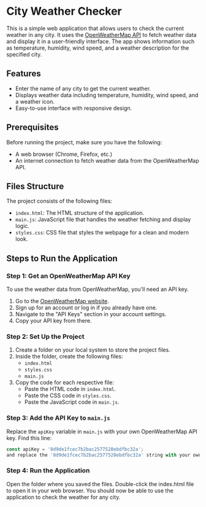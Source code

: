 # City Weather Checker

This is a simple web application that allows users to check the current weather in any city. It uses the [OpenWeatherMap API](https://openweathermap.org/) to fetch weather data and display it in a user-friendly interface. The app shows information such as temperature, humidity, wind speed, and a weather description for the specified city.

## Features
- Enter the name of any city to get the current weather.
- Displays weather data including temperature, humidity, wind speed, and a weather icon.
- Easy-to-use interface with responsive design.

## Prerequisites
Before running the project, make sure you have the following:
- A web browser (Chrome, Firefox, etc.)
- An internet connection to fetch weather data from the OpenWeatherMap API.

## Files Structure
The project consists of the following files:
- `index.html`: The HTML structure of the application.
- `main.js`: JavaScript file that handles the weather fetching and display logic.
- `styles.css`: CSS file that styles the webpage for a clean and modern look.

## Steps to Run the Application

### Step 1: Get an OpenWeatherMap API Key
To use the weather data from OpenWeatherMap, you'll need an API key.
1. Go to the [OpenWeatherMap website](https://openweathermap.org/api).
2. Sign up for an account or log in if you already have one.
3. Navigate to the "API Keys" section in your account settings.
4. Copy your API key from there.

### Step 2: Set Up the Project
1. Create a folder on your local system to store the project files.
2. Inside the folder, create the following files:
   - `index.html`
   - `styles.css`
   - `main.js`
3. Copy the code for each respective file:
   - Paste the HTML code in `index.html`.
   - Paste the CSS code in `styles.css`.
   - Paste the JavaScript code in `main.js`.

### Step 3: Add the API Key to `main.js`
Replace the `apiKey` variable in `main.js` with your own OpenWeatherMap API key. Find this line:
```javascript
const apiKey = '8d9de1fcec7b2bac2577528ebdfbc32a';
and replace the '8d9de1fcec7b2bac2577528ebdfbc32a' string with your own API key.
```

### Step 4: Run the Application
Open the folder where you saved the files.
Double-click the index.html file to open it in your web browser.
You should now be able to use the application to check the weather for any city.